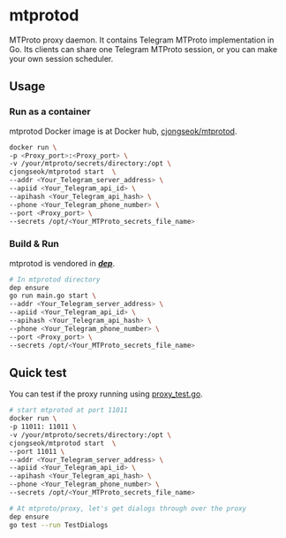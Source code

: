 mtprotod
===
MTProto proxy daemon.
It contains Telegram MTProto implementation in Go.
Its clients can share one Telegram MTProto session, or you can make your own session scheduler.

Usage
---
### Run as a container
mtprotod Docker image is at Docker hub, [cjongseok/mtprotod](https://hub.docker.com/r/cjongseok/mtprotod/).
```bash
docker run \
-p <Proxy_port>:<Proxy_port> \
-v /your/mtproto/secrets/directory:/opt \
cjongseok/mtprotod start  \
--addr <Your_Telegram_server_address> \
--apiid <Your_Telegram_api_id> \
--apihash <Your_Telegram_api_hash> \
--phone <Your_Telegram_phone_number> \
--port <Proxy_port> \
--secrets /opt/<Your_MTProto_secrets_file_name>
```
### Build & Run
mtprotod is vendored in [***dep***](https://github.com/golang/dep).
```bash
# In mtprotod directory
dep ensure
go run main.go start \
--addr <Your_Telegram_server_address> \
--apiid <Your_Telegram_api_id> \
--apihash <Your_Telegram_api_hash> \
--phone <Your_Telegram_phone_number> \
--port <Proxy_port> \
--secrets /opt/<Your_MTProto_secrets_file_name>
```

Quick test
---
You can test if the proxy running using [proxy_test.go](https://github.com/cjongseok/mtproto/blob/master/proxy/proxy_test.go).
```bash
# start mtprotod at port 11011
docker run \
-p 11011: 11011 \
-v /your/mtproto/secrets/directory:/opt \
cjongseok/mtprotod start  \
--port 11011 \
--addr <Your_Telegram_server_address> \
--apiid <Your_Telegram_api_id> \
--apihash <Your_Telegram_api_hash> \
--phone <Your_Telegram_phone_number> \
--secrets /opt/<Your_MTProto_secrets_file_name>

# At mtproto/proxy, let's get dialogs through over the proxy
dep ensure
go test --run TestDialogs
```
